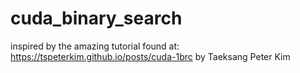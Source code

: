 # cuda_binary_search

inspired by the amazing tutorial found at: 
https://tspeterkim.github.io/posts/cuda-1brc
by Taeksang Peter Kim

